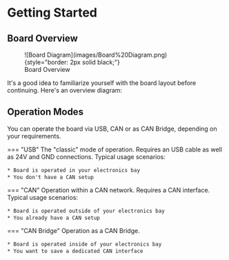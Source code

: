 # Getting Started

## Board Overview

<figure class="inline end" markdown="span">
  ![Board Diagram](images/Board%20Diagram.png){style="border: 2px solid black;"}
  <figcaption>Board Overview</figcaption>
</figure>

It's a good idea to familiarize yourself with the board layout before continuing. Here's an overview diagram:




## Operation Modes

You can operate the board via USB, CAN or as CAN Bridge, depending on your requirements.

=== "USB"
    The "classic" mode of operation. Requires an USB cable as well as 24V and GND connections. Typical usage scenarios:

    * Board is operated in your electronics bay
    * You don't have a CAN setup

=== "CAN"
    Operation within a CAN network. Requires a CAN interface. Typical usage scenarios:

    * Board is operated outside of your electronics bay
    * You already have a CAN setup

=== "CAN Bridge"
    Operation as a CAN Bridge.  

    * Board is operated inside of your electronics bay
    * You want to save a dedicated CAN interface